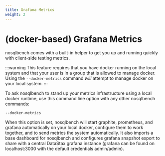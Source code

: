 ```yaml
---
title: Grafana Metrics
weight: 2
---
```


# (docker-based) Grafana Metrics
nosqlbench comes with a built-in helper to get you up and running quickly
with client-side testing metrics.

:::warning
This feature requires that you have docker running on the local system and that your user is in a group that is allowed to manage docker. Using the `--docker-metrics` command *will* attempt to manage docker on your local system.
:::

To ask nosqlbench to stand up your metrics infrastructure using a local docker runtime, use this command line option with any other nosqlbench commands:

    --docker-metrics

When this option is set, nosqlbench will start graphite, prometheus, and grafana automatically on your local docker, configure them to work together, and to send metrics the system automatically. It also imports a base dashboard for nosqlbench and configures grafana snapshot export to share with a central DataStax grafana instance (grafana can be found on localhost:3000 with the default credentials admin/admin).
